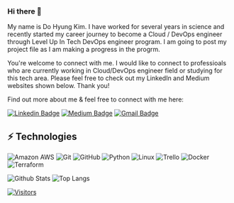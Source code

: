 ### Hi there 👋

<!-- Introduce yourself and give a brief introduction about yourself here.  Also include what tech you're interested in and what you are currently learning -->
My name is Do Hyung Kim. I have worked for several years in science and recently started my career journey to become a Cloud / DevOps engineer through Level Up In Tech DevOps engineer program. I am going to post my project file as I am making a progress in the progrm. 

You're welcome to connect with me. I would like to connect to professioals who are currently working in Cloud/DevOps engineer field or studying for this tech area.
Please feel free to check out my LinkedIn and Medium websites shown below. Thank you!


Find out more about me & feel free to connect with me here:

<!-- Replace the fields below with the information requested. Remember to remove the encapsulating <> characters. For spaces in names, use %20 (e.g. Broadus%20Palmer) -->


[![Linkedin Badge](https://img.shields.io/badge/-Do%20Hyung%20Kim-blue?style=flat-square&logo=Linkedin&logoColor=white&link=https://www.linkedin.com/in/dohkim2022/)](https://www.linkedin.com/in/dohkim2022/)
[![Medium Badge](https://img.shields.io/badge/Do%20Hyung%20Kim-12100E?style=flat-square&logo=medium&logoColor=white&link=https://medium.com/@doh.kim04)](https://medium.com/@doh.kim04/)
[![Gmail Badge](https://img.shields.io/badge/-Doh.kim04@Gmail.com-c14438?style=flat-square&logo=Gmail&logoColor=white&link=mailto:Doh.kim04@Gmail.com)](mailto:Doh.kim04@Gmail.com)

## ⚡ Technologies

<!-- Check out the Badges folder for more badges -->

![Amazon AWS](https://img.shields.io/badge/Amazon%20AWS-232F3E?style=flat-square&logo=amazon-aws)
![Git](https://img.shields.io/badge/-Git-black?style=flat-square&logo=git)
![GitHub](https://img.shields.io/badge/-GitHub-181717?style=flat-square&logo=github)
![Python](https://img.shields.io/badge/-Python-black?style=flat-square&logo=Python)
![Linux](https://img.shields.io/badge/Linux-FCC624?style=flat-square&logo=linux&logoColor=black)
![Trello](https://img.shields.io/badge/Trello-%23026AA7.svg?style=flat-square&logo=Trello&logoColor=white)
![Docker](https://img.shields.io/badge/docker-%230db7ed.svg?style=for-the-badge&logo=docker&logoColor=white)
![Terraform](https://img.shields.io/badge/terraform-%235835CC.svg?style=for-the-badge&logo=terraform&logoColor=white)

<!-- Replace the fields below with the information requested. Remember to remove the encapsulating <> characters. -->

![Github Stats](https://github-readme-stats.vercel.app/api?username=dohkim04&count_private=true&show_icons=true&include_all_commits=true)
![Top Langs](https://github-readme-stats.vercel.app/api/top-langs/?username=dohkim04&hide=TeX&layout=compact)


[![Visitors](https://api.visitorbadge.io/api/visitors?path=dohkim04%2Fdohkim04&label=VISITORS&countColor=%23263759)](https://visitorbadge.io/status?path=dohkim04%2Fdohkim04)
